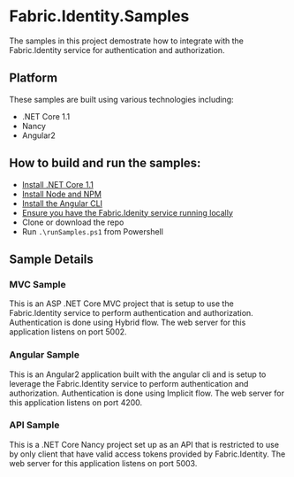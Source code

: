 # Fabric.Identity.Samples

The samples in this project demostrate how to integrate with the Fabric.Identity service for authentication and authorization.

## Platform

These samples are built using various technologies including:

+ .NET Core 1.1
+ Nancy
+ Angular2

## How to build and run the samples:

+ [Install .NET Core 1.1](https://www.microsoft.com/net/core#windowsvs2017)
+ [Install Node and NPM](https://docs.npmjs.com/getting-started/installing-node)
+ [Install the Angular CLI](https://github.com/angular/angular-cli)
+ [Ensure you have the Fabric.Idenity service running locally](https://github.com/HealthCatalyst/Fabric.Identity)
+ Clone or download the repo
+ Run `.\runSamples.ps1` from Powershell

## Sample Details

### MVC Sample
This is an ASP .NET Core MVC project that is setup to use the Fabric.Identity service to perform authentication and authorization. Authentication is done using Hybrid flow.
The web server for this application listens on port 5002.

### Angular Sample
This is an Angular2 application built with the angular cli and is setup to leverage the Fabric.Identity service to perform authentication and authorization. Authentication is done using Implicit flow.
The web server for this application listens on port 4200.

### API Sample
This is a .NET Core Nancy project set up as an API that is restricted to use by only client that have valid access tokens provided by Fabric.Identity.
The web server for this application listens on port 5003.

